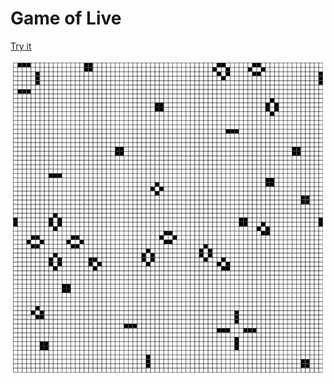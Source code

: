 # Game of Live

[Try it](https://dmitryshelomanov.github.io/reason-game-of-life/)

![preview](preview.png)
